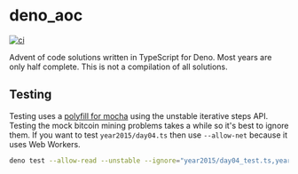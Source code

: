 # deno_aoc

[![ci](https://github.com/N8Brooks/aoc_ts/actions/workflows/ci.yml/badge.svg)](https://github.com/N8Brooks/aoc_ts/actions/workflows/ci.yml)

Advent of code solutions written in TypeScript for Deno. Most years are only
half complete. This is not a compilation of all solutions.

## Testing

Testing uses a
[polyfill for mocha](https://gist.github.com/lucacasonato/54c03bb267074aaa9b32415dbfb25522)
using the unstable iterative steps API. Testing the mock bitcoin mining problems
takes a while so it's best to ignore them. If you want to test
`year2015/day04.ts` then use `--allow-net` because it uses Web Workers.

```bash
deno test --allow-read --unstable --ignore="year2015/day04_test.ts,year2016/day05_test.ts"
```
